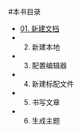 #本书目录
- [01. 新建文档](https://github.com/Pabitele-Go/HTMUAKTG/blob/master/01_newRepo.md)
- 02. 新建本地
- 03. 配置编辑器
- 04. 新建标配文件
- 05. 书写文章
- 06. 生成主题